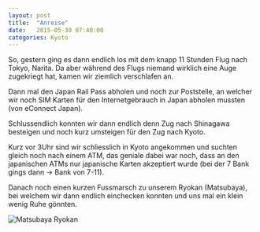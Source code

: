 ```yaml
---
layout: post
title:  "Anreise"
date:   2015-05-30 07:40:00
categories: Kyoto
---
```


So, gestern ging es dann endlich los mit dem knapp 11 Stunden Flug nach Tokyo, Narita.
Da aber während des Flugs niemand wirklich eine Auge zugekriegt hat, kamen wir ziemlich verschlafen an.

Dann mal den Japan Rail Pass abholen und noch zur Poststelle, an welcher wir noch SIM Karten für den Internetgebrauch in Japan abholen mussten (von eConnect Japan).

Schlussendlich konnten wir dann endlich denn Zug nach Shinagawa besteigen und noch kurz umsteigen für den Zug nach Kyoto.

Kurz vor 3Uhr sind wir schliesslich in Kyoto angekommen und suchten gleich noch nach einem ATM, das geniale dabei war noch, dass an den japanischen ATMs nur japanische Karten akzeptiert wurde (bei der 7 Bank gings dann -> Bank von 7-11).

Danach noch einen kurzen Fussmarsch zu unserem Ryokan (Matsubaya), bei welchem wir dann endlich einchecken konnten und uns mal ein klein wenig Ruhe gönnten.

![Matsubaya Ryokan](/japan2015/content/images/2015/05/image.jpg)
